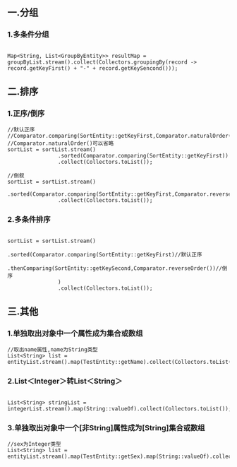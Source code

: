 
## 一.分组

### 1.多条件分组
```

Map<String, List<GroupByEntity>> resultMap = groupByList.stream().collect(Collectors.groupingBy(record -> record.getKeyFirst() + "-" + record.getKeySencond()));

```


## 二.排序

### 1.正序/倒序

```
//默认正序
//Comparator.comparing(SortEntity::getKeyFirst,Comparator.naturalOrder())
//Comparator.naturalOrder()可以省略
sortList = sortList.stream()
                .sorted(Comparator.comparing(SortEntity::getKeyFirst))
                .collect(Collectors.toList());

//倒叙
sortList = sortList.stream()
                .sorted(Comparator.comparing(SortEntity::getKeyFirst,Comparator.reverseOrder()))
                .collect(Collectors.toList());

```

### 2.多条件排序
```

sortList = sortList.stream()
                .sorted(Comparator.comparing(SortEntity::getKeyFirst)//默认正序
                                  .thenComparing(SortEntity::getKeySecond,Comparator.reverseOrder())//倒序
                )
                .collect(Collectors.toList());

```

## 三.其他

### 1.单独取出对象中一个属性成为集合或数组
```
//取出name属性,name为String类型
List<String> list = entityList.stream().map(TestEntity::getName).collect(Collectors.toList());

```

### 2.List＜Integer＞转List＜String＞
```

List<String> stringList = integerList.stream().map(String::valueOf).collect(Collectors.toList());

```

### 3.单独取出对象中一个[非String]属性成为[String]集合或数组
```
//sex为Integer类型
List<String> list = entityList.stream().map(TestEntity::getSex).map(String::valueOf).collect(Collectors.toList());
```
